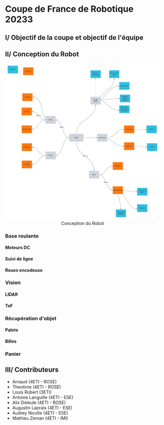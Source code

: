 # Coupe de France de Robotique 20233

## I/ Objectif de la coupe et objectif de l'équipe

## II/ Conception du Robot
<div style="text-align:center">
    <img src="Conception_Robot.png" alt="Conception du Robot">
    <figcaption>Conception du Robot</figcaption>
</div>

### **Base roulante**
#### Moteurs DC
#### Suivi de ligne
#### Roues encodeuse

### **Vision**
#### LIDAR
#### ToF

### **Récupération d'objet**
#### Palets
#### Billes

### **Panier**
 
## III/ Contributeurs
- Arnaud (4ETI - ROSE)
- Theotime (4ETI - ROSE)
- Louis Robert (3ETI)
- Antoine Languille (4ETI - ESE)
- Alix Deleule (4ETI - ROSE)
- Augustin Laprais (4ETI - ESE)
- Audrey Nicolle (4ETI - ESE)
- Mathieu Zeman (4ETI - IMI)